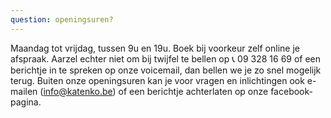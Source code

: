 ```yaml
---
question: openingsuren?
---
```


Maandag tot vrijdag, tussen 9u en 19u.
Boek bij voorkeur zelf online je afspraak.
Aarzel echter niet om bij twijfel te bellen op 📞  09 328 16 69 of een berichtje in te spreken op onze voicemail, dan bellen we je zo snel mogelijk terug.
Buiten onze openingsuren kan je voor vragen en inlichtingen ook e-mailen (info@katenko.be) of een berichtje achterlaten op onze facebook-pagina.

